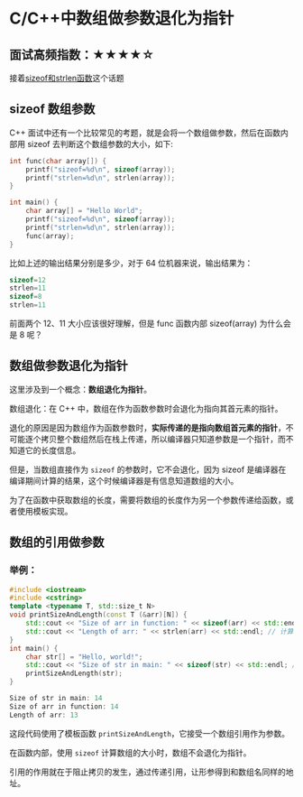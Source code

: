 # C/C++中数组做参数退化为指针

## **面试高频指数：★★★★☆**

接着[sizeof和strlen函数](https://csguide.cn/cpp/basics/sizeof_and_strlen.html)这个话题

## sizeof 数组参数

C++ 面试中还有一个比较常见的考题，就是会将一个数组做参数，然后在函数内部用 sizeof 去判断这个数组参数的大小，如下:

```cpp
int func(char array[]) {
    printf("sizeof=%d\n", sizeof(array));
    printf("strlen=%d\n", strlen(array));
}

int main() {
    char array[] = "Hello World";
    printf("sizeof=%d\n", sizeof(array));
    printf("strlen=%d\n", strlen(array));
    func(array);
}
```

比如上述的输出结果分别是多少，对于 64 位机器来说，输出结果为：

```cpp
sizeof=12
strlen=11
sizeof=8
strlen=11
```

前面两个 12、11 大小应该很好理解，但是 func 函数内部 sizeof(array) 为什么会是 8 呢？

## 数组做参数退化为指针

这里涉及到一个概念：**数组退化为指针**。

数组退化：在 C++ 中，数组在作为函数参数时会退化为指向其首元素的指针。

退化的原因是因为数组作为函数参数时，**实际传递的是指向数组首元素的指针**，不可能逐个拷贝整个数组然后在栈上传递，所以编译器只知道参数是一个指针，而不知道它的长度信息。

但是，当数组直接作为 `sizeof` 的参数时，它不会退化，因为 sizeof 是编译器在编译期间计算的结果，这个时候编译器是有信息知道数组的大小。

为了在函数中获取数组的长度，需要将数组的长度作为另一个参数传递给函数，或者使用模板实现。

## 数组的引用做参数

### 举例：

```cpp
#include <iostream>
#include <cstring>
template <typename T, std::size_t N>
void printSizeAndLength(const T (&arr)[N]) {
    std::cout << "Size of arr in function: " << sizeof(arr) << std::endl; // 计算数组的大小
    std::cout << "Length of arr: " << strlen(arr) << std::endl; // 计算字符串的长度
}
int main() {
    char str[] = "Hello, world!";
    std::cout << "Size of str in main: " << sizeof(str) << std::endl; // 计算整个字符数组的大小
    printSizeAndLength(str);
}

```

```cpp
Size of str in main: 14
Size of arr in function: 14
Length of arr: 13
```

这段代码使用了模板函数 `printSizeAndLength`，它接受一个数组引用作为参数。

在函数内部，使用 `sizeof` 计算数组的大小时，数组不会退化为指针。

引用的作用就在于阻止拷贝的发生，通过传递引用，让形参得到和数组名同样的地址。

